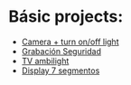 
# Básic projects:
* [Camera + turn on/off light](https://chemise23.wordpress.com/2013/09/19/domotica-con-raspberry/)
* [Grabación Seguridad](https://comohacer.eu/sistema-grabacion-seguridad-raspberry-pi-foscam/)
* [TV ambilight](https://www.instructables.com/id/Make-Your-Own-Ambient-Lighting-With-the-Raspberry-/)
* [Display 7 segmentos](http://www.diverteka.com/?p=1851)
